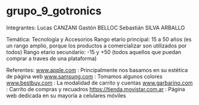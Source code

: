 # grupo_9_gotronics
Integrantes:  Lucas CANZANI
              Gastón BELLOC
              Sebastián SILVA ARBALLO

Temática: Tecnología y Accesorios
Rango etario principal: 15 a 50 años (es un rango amplio, porque los productos a comercializar son utilizados por todos)
Rango etario secundario: -15 y +50 (todos aquellos que puedan comprar a traves de una plataforma)

Referentes:
    www.apple.com : Principalmente nos basamos en su estética de página web
    www.samsung.com : Tomamos algunos colores
    www.bestbuy.com : La modalidad de carrito y cuentas
    www.garbarino.com : Carrito de compras y recuadros
    https://tienda.movistar.com.ar : Página web dedicada en su mayoría a celulares móviles
